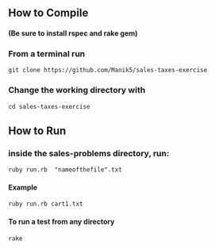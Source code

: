## How to Compile

#### (Be sure to install rspec and rake gem)

### From a terminal run

```
git clone https://github.com/Manik5/sales-taxes-exercise
```

### Change the working directory with
```
cd sales-taxes-exercise
```

## How to Run

### inside the sales-problems directory, run:
```
ruby run.rb  "nameofthefile".txt
```
#### Example
```
ruby run.rb cart1.txt
```

#### To run a test from any directory
```
rake
```
